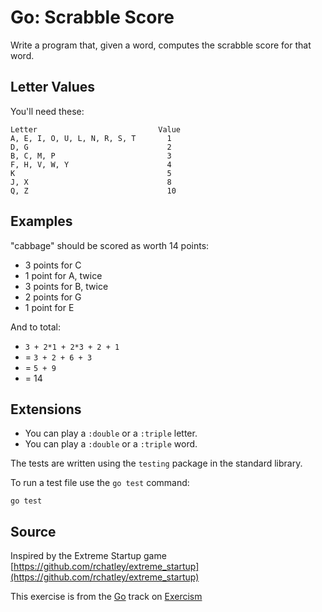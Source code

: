 # Go: Scrabble Score

Write a program that, given a word, computes the scrabble score for that word.

## Letter Values

You'll need these:

```plain
Letter                           Value
A, E, I, O, U, L, N, R, S, T       1
D, G                               2
B, C, M, P                         3
F, H, V, W, Y                      4
K                                  5
J, X                               8
Q, Z                               10
```

## Examples
"cabbage" should be scored as worth 14 points:

- 3 points for C
- 1 point for A, twice
- 3 points for B, twice
- 2 points for G
- 1 point for E

And to total:

- `3 + 2*1 + 2*3 + 2 + 1`
- = `3 + 2 + 6 + 3`
- = `5 + 9`
- = 14

## Extensions
- You can play a `:double` or a `:triple` letter.
- You can play a `:double` or a `:triple` word.

The tests are written using the `testing` package in the standard library.

To run a test file use the `go test` command:

    go test

## Source

Inspired by the Extreme Startup game [https://github.com/rchatley/extreme_startup](https://github.com/rchatley/extreme_startup)

This exercise is from the [Go][go] track on [Exercism][exercism]

[exercism]: http://exercism.io
[go]: http://exercism.io/languages/go



